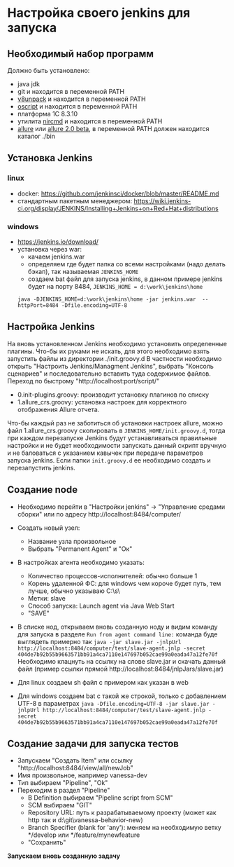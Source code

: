 # Настройка своего jenkins для запуска

## Необходимый набор программ


Должно быть установлено:
* java jdk
* git и находится в переменной PATH
* [v8unpack][v8unpack] и находится в переменной PATH
* [oscript][oscript] и находится в переменной PATH
* платформа 1С 8.3.10 
* утилита [nircmd][nircmd] и находится в переменной PATH
* [allure][allure] или [allure 2.0 beta][allurebeta], в переменной PATH должен находится каталог ./bin 

[oscript]: http://oscript.io/downloads
[nircmd]: http://www.nirsoft.net/utils/nircmd.html "ссылка внизу страницы"
[v8unpack]: https://github.com/dmpas/v8unpack#build
[allure]: https://github.com/allure-framework/allure-core/releases/latest
[allurebeta]: https://bintray.com/qameta/generic/allure2/2.0-BETA5#files/io/qameta/allure/allure/2.0-BETA5

## Установка Jenkins 

### linux 

* docker: https://github.com/jenkinsci/docker/blob/master/README.md
* стандартным пакетным менеджером: https://wiki.jenkins-ci.org/display/JENKINS/Installing+Jenkins+on+Red+Hat+distributions

### windows

* https://jenkins.io/download/
* установка через war:
    * качаем jenkins.war 
    * определяем где будет папка со всеми настройками (надо делать бэкап), так называемая ```JENKINS_HOME```
    * создаем bat файл для запуска jenkins, в данном примере jenkins будет на порту 8484, ```JENKINS_HOME = d:\work\jenkins\home```
    ```
    java -DJENKINS_HOME=d:\work\jenkins\home -jar jenkins.war  --httpPort=8484 -Dfile.encoding=UTF-8
    ```

## Настройка Jenkins 

На вновь установленном Jenkins необходимо установить определенные плагины. Что-бы их руками не искать, для этого необходимо взять запустить файлы из директории ./init.groovy.d
В частности необходимо открыть "Настроить Jenkins/Managment Jenkins", выбрать "Консоль сценариев" и последовательно вставить туда содержимое файлов. 
Переход по быстрому "http://localhost:port/script/"

* 0.init-plugins.groovy: производит установку плагинов по списку
* 1.allure_crs.groovy: установка настроек для корректного отображения Allure отчета. 

Что-бы каждый раз не заботиться об установки настроек allure, можно файл 1.allure_crs.groovy скопировать в ```JENKINS_HOME/init.groovy.d```, тогда при каждом перезапуске Jenkins будут устанавливаться правильные настройки и не будет необходимости запускать данный скрипт вручную и не баловаться с указанием кавычек при передаче параметров запуска jenkins. Если папки ```init.groovy.d``` ее необходимо создать и перезапустить jenkins.


## Создание node 

* Необходимо перейти в "Настройки jenkins" -> "Управление средами сборки" или по адресу http://localhost:8484/computer/ 
* Создать новый узел:
    * Название узла произвольное
    * Выбрать "Permanent Agent" и "Ок"
* В настройках агента необходимо указать:
    * Количество процессов-исполнителей: обычно больше 1 
    * Корень удаленной ФС: для windows чем короче будет путь, тем лучше, обычно указываю C:\s\
    * Метки: slave
    * Способ запуска: Launch agent via Java Web Start
    * "SAVE"
* В списке нод, открываем вновь созданную ноду и видим команду для запуска в разделе ```Run from agent command line:```
    команда буде выглядеть примерно так ```java -jar slave.jar -jnlpUrl http://localhost:8484/computer/test/slave-agent.jnlp -secret 404de7b92b55b9663571bb91a4ca7110e147697b052cae99a0eada47a12fe70f``` 
    Необходимо клацнуть на ссылку на слове slave.jar и скачать данный файл (пример ссылки прямой http://localhost:8484/jnlpJars/slave.jar) 

* Для linux создаем sh файл с примером как указан в web 
* Для windows создаем bat с такой же строкой, только с добавлением UTF-8 в параметрах ```java -Dfile.encoding=UTF-8 -jar slave.jar -jnlpUrl http://localhost:8484/computer/test/slave-agent.jnlp -secret 404de7b92b55b9663571bb91a4ca7110e147697b052cae99a0eada47a12fe70f ```


## Создание задачи для запуска тестов

* Запускаем "Создать Item" или ссылку "http://localhost:8484/view/all/newJob" 
* Имя произвольное, например vanessa-dev
* Тип выбираем "Pipeline", "Ok"
* Переходим в раздел "Pipeline" 
    * В Definition выбираем "Pipeline script from SCM" 
    * SCM выбираем "GIT"
    * Repository URL: путь к разрабатываемому проекту (может как http так и d:\git\vanessa-behavior-new)
    * Branch Specifier (blank for 'any'): меняем на необходимую ветку */develop или */feature/mynewfeature
    * "Сохранить" 

**Запускаем вновь созданную задачу**
